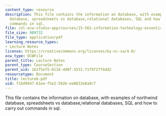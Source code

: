```yaml
---
content_type: resource
description: This file contains the information on database, with examples of northwind
  database, spreadsheets vs database,relational databases, SQL and how to carry out
  commands in sql.
file: /ol-ocw-studio-app/courses/15-561-information-technology-essentials-spring-2005/f1bd994761eef5e2592bea0832e8a9cf_lecture6.pdf
file_size: 989732
file_type: application/pdf
learning_resource_types:
- Lecture Notes
license: https://creativecommons.org/licenses/by-nc-sa/4.0/
ocw_type: OCWFile
parent_title: Lecture Notes
parent_type: CourseSection
parent_uid: 162f5ef5-0118-dd0f-5531-71f9f27f4dd2
resourcetype: Document
title: lecture6.pdf
uid: f1bd9947-61ee-f5e2-592b-ea0832e8a9cf
---
```

This file contains the information on database, with examples of northwind database, spreadsheets vs database,relational databases, SQL and how to carry out commands in sql.